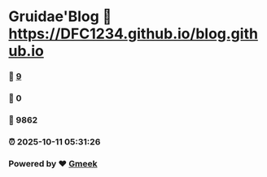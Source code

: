 # Gruidae'Blog :link: https://DFC1234.github.io/blog.github.io 
### :page_facing_up: [9](https://DFC1234.github.io/blog.github.io/tag.html) 
### :speech_balloon: 0 
### :hibiscus: 9862 
### :alarm_clock: 2025-10-11 05:31:26 
### Powered by :heart: [Gmeek](https://github.com/Meekdai/Gmeek)
